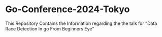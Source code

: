 # Go-Conference-2024-Tokyo
This Repository Contains the Information regarding the the talk for "Data Race Detection In go From Beginners Eye"

